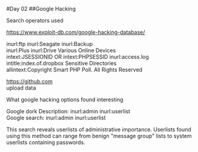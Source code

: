 #Day 02
##Google Hacking

Search operators used

https://www.exploit-db.com/google-hacking-database/

inurl:ftp inurl:Seagate inurl:Backup  
inurl:Plus inurl:Drive	Various Online Devices  
intext:JSESSIONID OR intext:PHPSESSID inurl:access.log   
intitle:index.of.dropbox	Sensitive Directories  
allintext:Copyright Smart PHP Poll. All Rights Reserved 

https://github.com  
upload data

What google hacking options found interesting

Google dork Description: inurl:admin inurl:userlist  
Google search: inurl:admin inurl:userlist  

This search reveals userlists of administrative importance. Userlists found using this method can range from benign "message group" lists to system userlists containing passwords.
